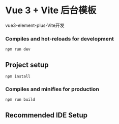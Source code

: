 # Vue 3 + Vite 后台模板
vue3-element-plus-Vite开发
### Compiles and hot-reloads for development
```
npm run dev
```
## Project setup
```
npm install
```

### Compiles and minifies for production
```
npm run build
```
## Recommended IDE Setup